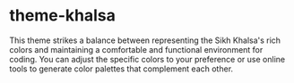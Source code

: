 # theme-khalsa
This theme strikes a balance between representing the Sikh Khalsa's rich colors and maintaining a comfortable and functional environment for coding. You can adjust the specific colors to your preference or use online tools to generate color palettes that complement each other.
